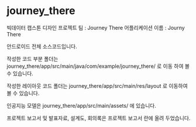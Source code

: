 # journey_there



빅데이터 캡스톤 디자인 프로젝트 
팀 : Journey There
어플리케이션 이름 : Journy There


안드로이드 전체 소스코드입니다.

작성한 코드 부분 폴더는
journey_there/app/src/main/java/com/example/journey_there/
로 이동 하여 볼 수 있습니다.

작성한 레이아웃 코드 폴더는
journey_there/app/src/main/res/layout
로 이동하여 볼 수 있습니다.

인공지능 모델은
journey_there/app/src/main/assets/
에 있습니다.

프로젝트 보고서 및 발표자료, 설계도, 회의록은 프로젝트 보고서 란에 올려 두었습니다.

